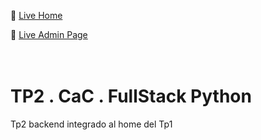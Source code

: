 
🔗 [Live Home](https://bonappetit-tp2-back.netlify.app/index-home "")

🔗 [Live Admin Page](https://bonappetit-tp2-back.netlify.app/ "")


ㅤ

# TP2 . CaC . FullStack Python

Tp2 backend integrado al home del Tp1
 


ㅤ
